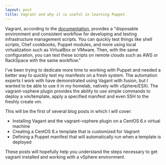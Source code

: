 ```yaml
---
layout: post
title: Vagrant and why it is useful in learning Puppet
---
```


Vagrant, according to the [documentation](http://docs.vagrantup.com/v2/why-vagrant/), provides a "disposable environment and consistent workflow for developing and testing infrastructure management scripts. You can quickly test things like shell scripts, Chef cookbooks, Puppet modules, and more using local virtualization such as VirtualBox or VMware. Then, with the same configuration, you can test these scripts on remote clouds such as AWS or RackSpace with the same workflow."

I've been trying to dedicate more time to working with Puppet and needed a better way to quickly test my manifests on a fresh system. The automation experts I work with have demonstrated using Vagant with fusion, but I wanted to be able to use it in my homelab, natively with vSphere/ESXi. The vagrant-vsphere plugin provides the ability to use simple commands to deploy a vm/template, apply a specified manifest and even SSH to the freshly create vm. 

This will be the first of several blog posts in which I will cover:

* Installing Vagant and the vagrant-vsphere plugin on a CentOS 6.x virtual machine
* Creating a CentOS 6.x template that is customized for Vagrant
* Defining a Puppet manifest that will automatically run when a template is deployed


These posts will hopefully help you understand the steps necessary to get vagrant installed and working with a vSphere environment.
